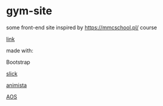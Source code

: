 # gym-site
some front-end site inspired by https://mmcschool.pl/ course

<a href="https://orzehhowski.github.io/gym-site/">link</a>

made with:

Bootstrap

<a href="https://kenwheeler.github.io/slick/">slick</a>

<a href="https://animista.net/">animista</a>

<a href="https://michalsnik.github.io/aos/">AOS</a>
